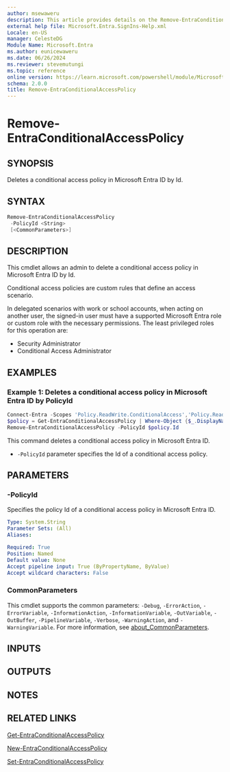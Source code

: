 ```yaml
---
author: msewaweru
description: This article provides details on the Remove-EntraConditionalAccessPolicy command.
external help file: Microsoft.Entra.SignIns-Help.xml
Locale: en-US
manager: CelesteDG
Module Name: Microsoft.Entra
ms.author: eunicewaweru
ms.date: 06/26/2024
ms.reviewer: stevemutungi
ms.topic: reference
online version: https://learn.microsoft.com/powershell/module/Microsoft.Entra/Remove-EntraConditionalAccessPolicy
schema: 2.0.0
title: Remove-EntraConditionalAccessPolicy
---
```


# Remove-EntraConditionalAccessPolicy

## SYNOPSIS

Deletes a conditional access policy in Microsoft Entra ID by Id.

## SYNTAX

```powershell
Remove-EntraConditionalAccessPolicy
 -PolicyId <String>
 [<CommonParameters>]
```

## DESCRIPTION

This cmdlet allows an admin to delete a conditional access policy in Microsoft Entra ID by Id.

Conditional access policies are custom rules that define an access scenario.

In delegated scenarios with work or school accounts, when acting on another user, the signed-in user must have a supported Microsoft Entra role or custom role with the necessary permissions. The least privileged roles for this operation are:

- Security Administrator  
- Conditional Access Administrator

## EXAMPLES

### Example 1: Deletes a conditional access policy in Microsoft Entra ID by PolicyId

```powershell
Connect-Entra -Scopes 'Policy.ReadWrite.ConditionalAccess','Policy.Read.All'
$policy = Get-EntraConditionalAccessPolicy | Where-Object {$_.DisplayName -eq 'MFA policy'}
Remove-EntraConditionalAccessPolicy -PolicyId $policy.Id
```

This command deletes a conditional access policy in Microsoft Entra ID.

- `-PolicyId` parameter specifies the Id of a conditional access policy.

## PARAMETERS

### -PolicyId

Specifies the policy Id of a conditional access policy in Microsoft Entra ID.

```yaml
Type: System.String
Parameter Sets: (All)
Aliases:

Required: True
Position: Named
Default value: None
Accept pipeline input: True (ByPropertyName, ByValue)
Accept wildcard characters: False
```

### CommonParameters

This cmdlet supports the common parameters: `-Debug`, `-ErrorAction`, `-ErrorVariable`, `-InformationAction`, `-InformationVariable`, `-OutVariable`, `-OutBuffer`, `-PipelineVariable`, `-Verbose`, `-WarningAction`, and `-WarningVariable`. For more information, see [about_CommonParameters](https://go.microsoft.com/fwlink/?LinkID=113216).

## INPUTS

## OUTPUTS

## NOTES

## RELATED LINKS

[Get-EntraConditionalAccessPolicy](Get-EntraConditionalAccessPolicy.md)

[New-EntraConditionalAccessPolicy](New-EntraConditionalAccessPolicy.md)

[Set-EntraConditionalAccessPolicy](Set-EntraConditionalAccessPolicy.md)
